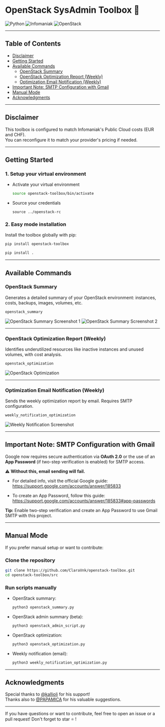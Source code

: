 # OpenStack SysAdmin Toolbox 🧰

![Python](https://img.shields.io/badge/python-3670A0?style=for-the-badge&logo=python&logoColor=ffdd54) 
![Infomaniak](https://img.shields.io/badge/infomaniak-0098FF?style=for-the-badge&logo=infomaniak&logoColor=white) 
![OpenStack](https://img.shields.io/badge/OpenStack-%23f01742.svg?style=for-the-badge&logo=openstack&logoColor=white)

---

## Table of Contents

- [Disclaimer](#disclaimer)
- [Getting Started](#getting-started)
- [Available Commands](#available-commands)
  - [OpenStack Summary](#openstack-summary)
  - [OpenStack Optimization Report (Weekly)](#openstack-optimization-report-weekly)
  - [Optimization Email Notification (Weekly)](#optimization-email-notification-weekly)
- [Important Note: SMTP Configuration with Gmail](#important-note-smtp-configuration-with-gmail)
- [Manual Mode](#manual-mode)
- [Acknowledgments](#acknowledgments)

---

## Disclaimer

This toolbox is configured to match Infomaniak's Public Cloud costs (EUR and CHF).  
You can reconfigure it to match your provider's pricing if needed.

---

## Getting Started

### 1. Setup your virtual environment

- Activate your virtual environment 
  ```bash
  source openstack-toolbox/bin/activate
  ```
- Source your credentials
  ```
  source ../openstack-rc  
  ```

### 2. Easy mode installation

Install the toolbox globally with pip:

```bash
pip install openstack-toolbox
```

```bash
pip install .
```

---

## Available Commands

### OpenStack Summary

Generates a detailed summary of your OpenStack environment: instances, costs, backups, images, volumes, etc.

```bash
openstack_summary
```

![OpenStack Summary Screenshot 1](https://raw.githubusercontent.com/ClaraVnk/openstack-toolbox/main/img/openstack_summary_1.png)
![OpenStack Summary Screenshot 2](https://raw.githubusercontent.com/ClaraVnk/openstack-toolbox/main/img/openstack_summary_2.png)

---

### OpenStack Optimization Report (Weekly)

Identifies underutilized resources like inactive instances and unused volumes, with cost analysis.

```bash
openstack_optimization
```

![OpenStack Optimization](https://raw.githubusercontent.com/ClaraVnk/openstack-toolbox/main/img/openstack_optimization.png)

---

### Optimization Email Notification (Weekly)

Sends the weekly optimization report by email. Requires SMTP configuration.

```bash
weekly_notification_optimization
```

![Weekly Notification Screenshot](https://raw.githubusercontent.com/ClaraVnk/openstack-toolbox/main/img/weekly_notification.png)

---

## Important Note: SMTP Configuration with Gmail

Google now requires secure authentication via **OAuth 2.0** or the use of an **App Password** (if two-step verification is enabled) for SMTP access.

⚠️ **Without this, email sending will fail.**

- For detailed info, visit the official Google guide:  
  https://support.google.com/accounts/answer/185833

- To create an App Password, follow this guide:  
  https://support.google.com/accounts/answer/185833#app-passwords

**Tip:** Enable two-step verification and create an App Password to use Gmail SMTP with this project.

---

## Manual Mode

If you prefer manual setup or want to contribute:

### Clone the repository

```bash
git clone https://github.com/ClaraVnk/openstack-toolbox.git
cd openstack-toolbox/src
```

### Run scripts manually

- OpenStack summary:  
  ```bash
  python3 openstack_summary.py
  ```

- OpenStack admin summary (beta):  
  ```bash
  python3 openstack_admin_script.py
  ```

- OpenStack optimization:  
  ```bash
  python3 openstack_optimization.py
  ```

- Weekly notification (email):  
  ```bash
  python3 weekly_notification_optimization.py
  ```

---

## Acknowledgments

Special thanks to [@kallioli](https://github.com/kallioli) for his support!  
Thanks also to [@PAPAMICA](https://github.com/PAPAMICA) for his valuable suggestions.

---

If you have questions or want to contribute, feel free to open an issue or a pull request! Don't forget to star ⭐️ !